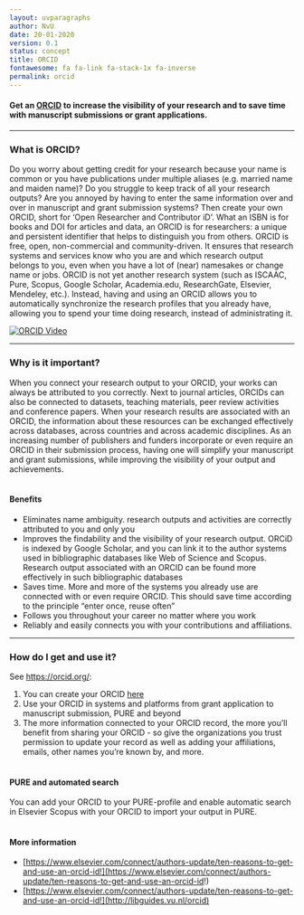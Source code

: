 ```yaml
---
layout: uvparagraphs
author: NvU
date: 20-01-2020
version: 0.1
status: concept
title: ORCID
fontawesome: fa fa-link fa-stack-1x fa-inverse
permalink: orcid 
---
```


#### Get an [ORCID](https://orcid.org/) to increase the visibility of your research and to save time with manuscript submissions or grant applications.

--- 

### What is ORCID?
Do you worry about getting credit for your research because your name is common or you have publications under multiple aliases (e.g. married name and maiden name)? Do you struggle to keep track of all your research outputs? Are you annoyed by having to enter the same information over and over in manuscript and grant submission systems? Then create your own ORCID, short for ‘Open Researcher and Contributor iD’. What an ISBN is for books and DOI for articles and data, an ORCID is for researchers: a unique and persistent identifier that helps to distinguish you from others. ORCID is free, open, non-commercial and community-driven. It ensures that research systems and services know who you are and which research output belongs to you, even when you have a lot of (near) namesakes or change name or jobs. ORCID is not yet another research system (such as ISCAAC, Pure, Scopus, Google Scholar, Academia.edu, ResearchGate, Elsevier, Mendeley, etc.). Instead, having and using an ORCID allows you to automatically synchronize the research profiles that you already have, allowing you to spend your time doing research, instead of administrating it.

[![ORCID Video](http://img.youtube.com/vi/a1Rijk_TMHA/0.jpg)](http://www.youtube.com/watch?v=a1Rijk_TMHA "ORCID")  

---

### Why is it important?
When you connect your research output to your ORCID, your works can always be attributed to you correctly. Next to journal articles, ORCIDs can also be connected to datasets, teaching materials, peer review activities and conference papers. When your research results are associated with an ORCID, the information about these resources can be exchanged effectively across databases, across countries and across academic disciplines. As an increasing number of publishers and funders incorporate or even require an ORCID in their submission process, having one will simplify your manuscript and grant submissions, while improving the visibility of your output and achievements.
<br><br>

#### Benefits
* Eliminates name ambiguity. research outputs and activities are correctly attributed to you and only you
* Improves the findability and the visibility of your research output. ORCiD is indexed by Google Scholar, and you can  link it to the author systems used in bibliographic databases like Web of Science and Scopus.  Research output associated with an ORCID can be found more effectively in such bibliographic databases
* Saves time. More and more of the systems you already use are connected with or even require ORCID. This should save time according to the principle “enter once, reuse often” 
* Follows you throughout your career no matter where you work
* Reliably and easily connects you with your contributions and affiliations.

---

### How do I get and use it?
See https://orcid.org/:
1. You can create your ORCID [here](https://orcid.org/register)
2. Use your ORCID in systems and platforms from grant application to manuscript submission, PURE and beyond 
3. The more information connected to your ORCID record, the more you’ll benefit from sharing your ORCID - so give the organizations you trust permission to update your record as well as adding your affiliations, emails, other names you’re known by, and more.
<br><br>

#### PURE and automated search
You can add your ORCID to your PURE-profile and enable automatic search in Elsevier Scopus with your ORCID to import your output in PURE.
<br><br>

#### More information
* [https://www.elsevier.com/connect/authors-update/ten-reasons-to-get-and-use-an-orcid-id!](https://www.elsevier.com/connect/authors-update/ten-reasons-to-get-and-use-an-orcid-id!)
* [https://www.elsevier.com/connect/authors-update/ten-reasons-to-get-and-use-an-orcid-id!](http://libguides.vu.nl/orcid)


